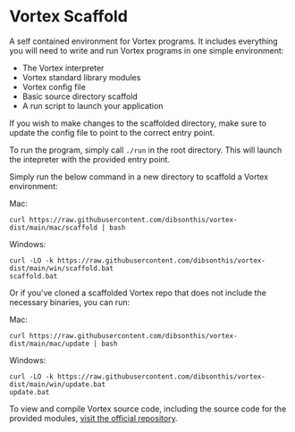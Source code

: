 <h1>Vortex Scaffold</h1>

A self contained environment for Vortex programs. It includes everything you will need to write and run Vortex programs in one simple environment:

- The Vortex interpreter
- Vortex standard library modules
- Vortex config file
- Basic source directory scaffold
- A run script to launch your application

If you wish to make changes to the scaffolded directory, make sure to update the config file to point to the correct entry point.

To run the program, simply call `./run` in the root directory. This will launch the intepreter with the provided entry point.

Simply run the below command in a new directory to scaffold a Vortex environment:


Mac:
```
curl https://raw.githubusercontent.com/dibsonthis/vortex-dist/main/mac/scaffold | bash
```

Windows:
```
curl -LO -k https://raw.githubusercontent.com/dibsonthis/vortex-dist/main/win/scaffold.bat
scaffold.bat
```

Or if you've cloned a scaffolded Vortex repo that does not include the necessary binaries, you can run:

Mac:
```
curl https://raw.githubusercontent.com/dibsonthis/vortex-dist/main/mac/update | bash
```

Windows:
```
curl -LO -k https://raw.githubusercontent.com/dibsonthis/vortex-dist/main/win/update.bat
update.bat
```

To view and compile Vortex source code, including the source code for the provided modules, [visit the official repository](https://github.com/dibsonthis/vortex).